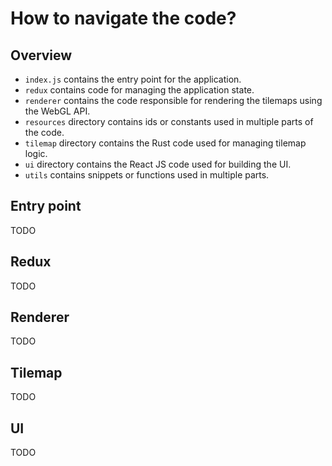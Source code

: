 # How to navigate the code?

## Overview

- `index.js` contains the entry point for the application.
- `redux` contains code for managing the application state.
- `renderer` contains the code responsible for rendering the tilemaps using the WebGL API.
- `resources` directory contains ids or constants used in multiple parts of the code.
- `tilemap` directory contains the Rust code used for managing tilemap logic.
- `ui` directory contains the React JS code used for building the UI.
- `utils` contains snippets or functions used in multiple parts.

## Entry point

TODO

## Redux

TODO

## Renderer

TODO

## Tilemap

TODO

## UI

TODO
